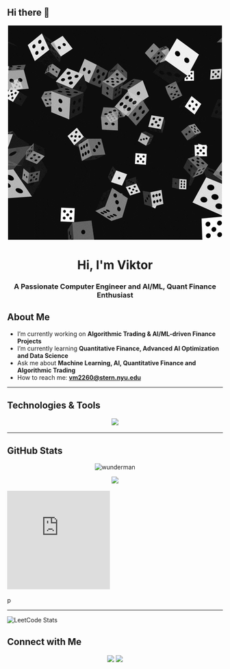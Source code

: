## Hi there 🎲

<div align="center">
  <img src="https://raw.githubusercontent.com/wunderman/wunderman/main/dice.gif" width="500">
</div>

<h1 align="center">Hi, I'm Viktor</h1>
<h3 align="center">A Passionate Computer Engineer and AI/ML, Quant Finance Enthusiast</h3>




## About Me
- I’m currently working on **Algorithmic Trading & AI/ML-driven Finance Projects**
- I’m currently learning **Quantitative Finance, Advanced AI Optimization and Data Science**
- Ask me about **Machine Learning, AI, Quantitative Finance and Algorithmic Trading**
- How to reach me: **vm2260@stern.nyu.edu**

---

## Technologies & Tools
<p align="center">
  <img src="https://skillicons.dev/icons?i=python,cpp,html,css,js,react,vscode,linux,bash,matlab,r" />
</p>

---

## GitHub Stats
<p align="center">
  <img src="https://github-readme-stats.vercel.app/api?username=wunderman&show_icons=true&theme=radical" alt="wunderman" />
</p>

<p align="center">
  <img src="https://github-readme-streak-stats.herokuapp.com/?user=wunderman&theme=radical" />
</p>

<p><iframe src="https://hackerrank-badge.herokuapp.com/wunderman" style="border: 0; height: 230px; width: 240px; overflow:hidden;" scrolling="no" frameBorder="0"></iframe></p>p

---

![LeetCode Stats](https://leetcard.jacoblin.cool/wunderman?theme=dark&font=Abel&ext=contest)

## Connect with Me
<p align="center">
  <a href="https://linkedin.com/in/viktor-mekvabidze"><img align="center" src="https://img.shields.io/badge/-LinkedIn-blue?style=for-the-badge&logo=linkedin" /></a>
  <a href="mailto:vm2260@nyu.edu"><img align="center" src="https://img.shields.io/badge/-Email-red?style=for-the-badge&logo=gmail" /></a>
</p>
